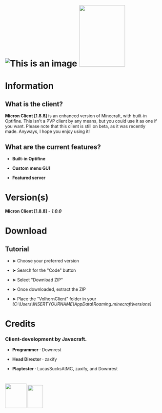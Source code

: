 # ![This is an image](https://i.imgur.com/CtQgsEc.png) <img src="https://i.imgur.com/6CJLYY5.png" width="150" height="200">

# Information

## What is the client?

**Micron Client [1.8.8]** is an enhanced version of Minecraft, with built-in Optifine. This isn't a PVP client by any means, but you could use it as one if you want.
Please note that this client is still on beta, as it was recently made. Anyways, I hope you enjoy using it!

## What are the current features?

- **Built-in Optifine**
 
- **Custom menu GUI**
 
- **Featured server**
 
# Version(s)

**Micron Client [1.8.8]** - ***1.0.0***

# Download

## Tutorial

- ➤ Choose your preferred version

- ➤ Search for the "Code" button

- ➤ Select "Download ZIP"

- ➤ Once downloaded, extract the ZIP

- ➤ Place the "VolhornClient" folder in your *(C:\Users\INSERTYOURNAME\AppData\Roaming\.minecraft\versions)*

# Credits

### **Client-development by Javacraft.**

- **Programmer** · Downrest
 
- **Head Director** · zaxify
 
- **Playtester** · LucasSucksAtMC, zaxify, and Downrest

#

<img src="https://i.imgur.com/AMvn5Hc.png" width="70" height="80">  <img src="https://i.imgur.com/6CJLYY5.png" width="50" height="75">

